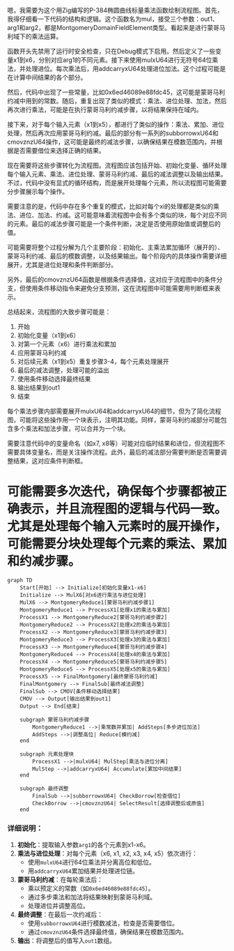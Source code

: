 嗯，我需要为这个用Zig编写的P-384椭圆曲线标量乘法函数绘制流程图。首先，我得仔细看一下代码的结构和逻辑。这个函数名为mul，接受三个参数：out1、arg1和arg2，都是MontgomeryDomainFieldElement类型。看起来是进行蒙哥马利域下的乘法运算。

函数开头先禁用了运行时安全检查，只在Debug模式下启用。然后定义了一些变量x1到x6，分别对应arg1的不同元素。接下来使用mulxU64进行无符号64位乘法，并处理进位。每次乘法后，用addcarryxU64处理进位加法。这个过程可能是在计算中间结果的各个部分。

然后，代码中出现了一些常量，比如0x6ed46089e88fdc45，这可能是蒙哥马利约减中用到的常数。随后，重复出现了类似的模式：乘法、进位处理、加法，然后再次进行乘法，可能是在执行蒙哥马利约减步骤，以将结果保持在域内。

接下来，对于每个输入元素（x1到x5），都进行了类似的操作：乘法、累加、进位处理，然后再次应用蒙哥马利约减。最后的部分有一系列的subborrowxU64和cmovznzU64操作，这可能是最终的减法步骤，以确保结果在模数范围内，并根据是否需要借位来选择正确的结果。

现在需要将这些步骤转化为流程图。流程图应该包括开始、初始化变量、循环处理每个输入元素、乘法、进位处理、蒙哥马利约减、最后的减法调整以及输出结果。不过，代码中没有显式的循环结构，而是展开处理每个元素，所以流程图可能需要分步骤展示每个操作。

需要注意的是，代码中存在多个重复的模式，比如对每个xi的处理都是类似的乘法、进位、加法、约减。这可能意味着流程图中会有多个类似的块，每个对应不同的元素。最后的减法步骤可能是一个条件判断，决定是否使用原始值或调整后的值。

可能需要将整个过程分解为几个主要阶段：初始化、主乘法累加循环（展开的）、蒙哥马利约减、最后的模数调整，以及结果输出。每个阶段内的具体操作需要详细展开，尤其是进位处理和条件判断部分。

另外，最后的cmovznzU64函数是根据条件选择值，这对应于流程图中的条件分支，但使用条件移动指令来避免分支预测，这在流程图中可能需要用判断框来表示。

总结起来，流程图的大致步骤可能是：

1. 开始
2. 初始化变量（x1到x6）
3. 对第一个元素（x6）进行乘法和累加
4. 应用蒙哥马利约减
5. 对后续元素（x1到x5）重复步骤3-4，每个元素处理展开
6. 最后的减法调整，处理可能的溢出
7. 使用条件移动选择最终结果
8. 输出结果到out1
9. 结束

每个乘法步骤内部需要展开mulxU64和addcarryxU64的细节，但为了简化流程图，可能将这些操作用一个块表示，注明其功能。同样，蒙哥马利约减部分可能包含多个乘法和加法步骤，可以合并为一个块。

需要注意代码中的变量命名（如x7, x8等）可能对应临时结果和进位，但流程图不需要具体变量名，而是关注操作流程。此外，最后的减法部分需要判断是否需要调整结果，这对应条件判断框。

可能需要多次迭代，确保每个步骤都被正确表示，并且流程图的逻辑与代码一致。尤其是处理每个输入元素时的展开操作，可能需要分块处理每个元素的乘法、累加和约减步骤。
================================================
```mermaid
graph TD
    Start[开始] --> Initialize[初始化变量x1-x6]
    Initialize --> MulX6[对x6进行乘法与进位处理]
    MulX6 --> MontgomeryReduce1[蒙哥马利约减步骤1]
    MontgomeryReduce1 --> ProcessX1[处理x1的乘法与累加]
    ProcessX1 --> MontgomeryReduce2[蒙哥马利约减步骤2]
    MontgomeryReduce2 --> ProcessX2[处理x2的乘法与累加]
    ProcessX2 --> MontgomeryReduce3[蒙哥马利约减步骤3]
    MontgomeryReduce3 --> ProcessX3[处理x3的乘法与累加]
    ProcessX3 --> MontgomeryReduce4[蒙哥马利约减步骤4]
    MontgomeryReduce4 --> ProcessX4[处理x4的乘法与累加]
    ProcessX4 --> MontgomeryReduce5[蒙哥马利约减步骤5]
    MontgomeryReduce5 --> ProcessX5[处理x5的乘法与累加]
    ProcessX5 --> FinalMontgomery[最终蒙哥马利约减]
    FinalMontgomery --> FinalSub[最终减法调整]
    FinalSub --> CMOV[条件移动选择结果]
    CMOV --> Output[输出结果到out1]
    Output --> End[结束]

    subgraph 蒙哥马利约减步骤
        MontgomeryReduce1 -->|乘常数并累加| AddSteps[多步进位加法]
        AddSteps -->|调整高位| Reduce[模约减]
    end

    subgraph 元素处理块
        ProcessX1 -->|mulxU64| MulStep[乘法与进位分离]
        MulStep -->|addcarryxU64| Accumulate[累加中间结果]
    end

    subgraph 最终调整
        FinalSub -->|subborrowxU64| CheckBorrow[检查借位]
        CheckBorrow -->|cmovznzU64| SelectResult[选择调整后或原值]
    end
``` 

### 详细说明：
1. **初始化**：提取输入参数`arg1`的各个元素到x1-x6。
2. **乘法与进位处理**：对每个元素（x6, x1, x2, x3, x4, x5）依次进行：
   - 使用`mulxU64`进行64位乘法并分离高位和低位。
   - 用`addcarryxU64`累加结果并处理进位链。
3. **蒙哥马利约减**：在每轮乘法后：
   - 乘以预定义的常数（如`0x6ed46089e88fdc45`）。
   - 通过多步乘法和加法将结果映射到蒙哥马利域。
   - 处理进位并调整高位。
4. **最终调整**：在最后一次约减后：
   - 使用`subborrowxU64`进行模数减法，检查是否需要借位。
   - 通过`cmovznzU64`条件选择最终值，确保结果在模数范围内。
5. **输出**：将调整后的值写入`out1`数组。